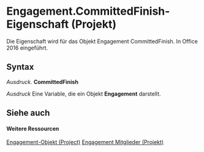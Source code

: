 
# Engagement.CommittedFinish-Eigenschaft (Projekt)

Die Eigenschaft wird für das Objekt Engagement CommittedFinish. In Office 2016 eingeführt.


## Syntax

 _Ausdruck_. **CommittedFinish**

 _Ausdruck_ Eine Variable, die ein Objekt **Engagement** darstellt.


## Siehe auch


#### Weitere Ressourcen


[Engagement-Objekt (Project)](3e7f7bed-e575-a5f4-25e5-1c1cbe1880bb.md)
[Engagement Mitglieder (Projekt)](http://msdn.microsoft.com/library/de29babe-35ac-1bd7-59c1-3dca633ae300%28Office.15%29.aspx)